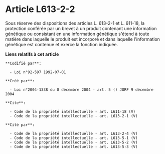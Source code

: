 # Article L613-2-2

Sous réserve des dispositions des articles L. 613-2-1 et L. 611-18, la protection conférée par un brevet à un produit
contenant une information génétique ou consistant en une information génétique s'étend à toute matière dans laquelle le
produit est incorporé et dans laquelle l'information génétique est contenue et exerce la fonction indiquée.

**Liens relatifs à cet article**

	**Codifié par**:

	  - Loi n°92-597 1992-07-01

	**Créé par**:

	  - Loi n°2004-1338 du 8 décembre 2004 - art. 5 () JORF 9 décembre 2004

	**Cite**:

	  - Code de la propriété intellectuelle - art. L611-18 (V)
	  - Code de la propriété intellectuelle - art. L613-2-1 (V)

	**Cité par**:

	  - Code de la propriété intellectuelle - art. L613-2-4 (V)
	  - Code de la propriété intellectuelle - art. L613-5-1 (V)
	  - Code de la propriété intellectuelle - art. L613-5-2 (V)
	  - Code de la propriété intellectuelle - art. L613-5-3 (V)
